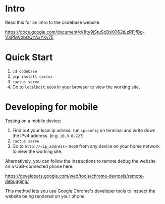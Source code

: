 # Intro

Read this for an intro to the codebase website:

https://docs.google.com/document/d/1Ity9jStuSoBxKO62tLzRFjfBg-VXPMVzbOQYAxYKv7E

# Quick Start

1. `cd codebase`
2. `pip install cactus`
3. `cactus serve`
4. Go to `localhost:8000` in your browser to view the working site.

# Developing for mobile

Testing on a mobile device:
1. Find out your local ip adress: run `ipconfig` on terminal and write down the IPv4 address. (e.g. `10.0.0.227`)
2. `cactus serve`
3. Go to `http://<ip_address>:8000` from any device on your home network to view the working site.

Alternatively, you can follow the instructions to remote debug the website on a USB-connected phone here:

https://developers.google.com/web/tools/chrome-devtools/remote-debugging/

This method lets you use Google Chrome's developer tools to inspect the website being rendered on your phone.
